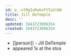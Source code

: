 ```yaml
---
id: p_-ulMgIaRwkvFtTa2nGW
title: Jill DeTemple
desc: ''
updated: 1643723096354
created: 1643723096354
---
```



- [[person]] - Jill DeTemple
- appeared 1x at the stoa
